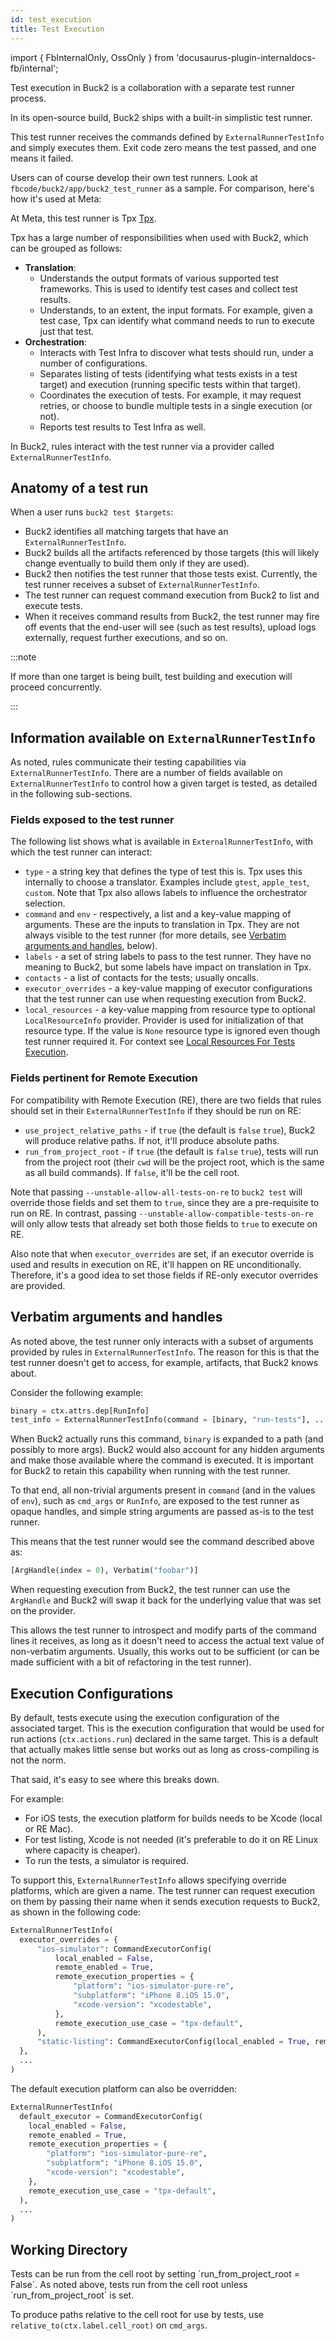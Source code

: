 ```yaml
---
id: test_execution
title: Test Execution
---
```


import { FbInternalOnly, OssOnly } from
'docusaurus-plugin-internaldocs-fb/internal';

Test execution in Buck2 is a collaboration with a separate test runner process.

<OssOnly>

In its open-source build, Buck2 ships with a built-in simplistic test runner.

This test runner receives the commands defined by `ExternalRunnerTestInfo` and
simply executes them. Exit code zero means the test passed, and one means it
failed.

Users can of course develop their own test runners. Look at
`fbcode/buck2/app/buck2_test_runner` as a sample. For comparison, here's how
it's used at Meta:

</OssOnly>

At Meta, this test runner is <OssOnly>Tpx</OssOnly>
<FbInternalOnly>[Tpx](https://www.internalfb.com/intern/wiki/TAE/tpx/)</FbInternalOnly>.

Tpx has a large number of responsibilities when used with Buck2, which can be
grouped as follows:

- **Translation**:
  - Understands the output formats of various supported test frameworks. This is
    used to identify test cases and collect test results.
  - Understands, to an extent, the input formats. For example, given a test
    case, Tpx can identify what command needs to run to execute just that test.
- **Orchestration**:
  - Interacts with Test Infra to discover what tests should run, under a number
    of configurations.
  - Separates listing of tests (identifying what tests exists in a test target)
    and execution (running specific tests within that target).
  - Coordinates the execution of tests. For example, it may request retries, or
    choose to bundle multiple tests in a single execution (or not).
  - Reports test results to Test Infra as well.

In Buck2, rules interact with the test runner via a provider called
`ExternalRunnerTestInfo`.

## Anatomy of a test run

When a user runs `buck2 test $targets`:

- Buck2 identifies all matching targets that have an `ExternalRunnerTestInfo`.
- Buck2 builds all the artifacts referenced by those targets (this will likely
  change eventually to build them only if they are used).
- Buck2 then notifies the test runner that those tests exist. Currently, the
  test runner receives a subset of `ExternalRunnerTestInfo`.
- The test runner can request command execution from Buck2 to list and execute
  tests.
- When it receives command results from Buck2, the test runner may fire off
  events that the end-user will see (such as test results), upload logs
  externally, request further executions, and so on.

:::note

If more than one target is being built, test building and execution will proceed
concurrently.

:::

## Information available on `ExternalRunnerTestInfo`

As noted, rules communicate their testing capabilities via
`ExternalRunnerTestInfo`. There are a number of fields available on
`ExternalRunnerTestInfo` to control how a given target is tested, as detailed in
the following sub-sections.

### Fields exposed to the test runner

The following list shows what is available in `ExternalRunnerTestInfo`, with
which the test runner can interact:

- `type` - a string key that defines the type of test this is. <FbInternalOnly>
  Tpx uses this internally to choose a translator. Examples include `gtest`,
  `apple_test`, `custom`. Note that Tpx also allows labels to influence the
  orchestrator selection. </FbInternalOnly>
- `command` and `env` - respectively, a list and a key-value mapping of
  arguments. <FbInternalOnly>These are the inputs to translation in
  Tpx.</FbInternalOnly> They are not always visible to the test runner (for more
  details, see
  [Verbatim arguments and handles](#verbatim-arguments-and-handles), below).
- `labels` - a set of string labels to pass to the test runner. <FbInternalOnly>
  They have no meaning to Buck2, but some labels have impact on translation in
  Tpx. </FbInternalOnly>
- `contacts` - a list of contacts for the tests; usually oncalls.
- `executor_overrides` - a key-value mapping of executor configurations that the
  test runner can use when requesting execution from Buck2.
- `local_resources` - a key-value mapping from resource type to optional
  `LocalResourceInfo` provider. Provider is used for initialization of that
  resource type. If the value is `None` resource type is ignored even though
  test runner required it. For context see
  [Local Resources For Tests Execution](local_resources.md).

### Fields pertinent for Remote Execution

For compatibility with Remote Execution (RE), there are two fields that rules
should set in their `ExternalRunnerTestInfo` if they should be run on RE:

- `use_project_relative_paths` - if `true` (the default is
  <FbInternalOnly>`false`</FbInternalOnly> <OssOnly>`true`</OssOnly>), Buck2
  will produce relative paths. If not, it'll produce absolute paths.
- `run_from_project_root` - if `true` (the default is
  <FbInternalOnly>`false`</FbInternalOnly> <OssOnly>`true`</OssOnly>), tests
  will run from the project root (their `cwd` will be the project root, which is
  the same as all build commands). If `false`, it'll be the cell root.

Note that passing `--unstable-allow-all-tests-on-re` to `buck2 test` will
override those fields and set them to `true`, since they are a pre-requisite to
run on RE. In contrast, passing `--unstable-allow-compatible-tests-on-re` will
only allow tests that already set both those fields to `true` to execute on RE.

Also note that when `executor_overrides` are set, if an executor override is
used and results in execution on RE, it'll happen on RE unconditionally.
Therefore, it's a good idea to set those fields if RE-only executor overrides
are provided.

## Verbatim arguments and handles

As noted above, the test runner only interacts with a subset of arguments
provided by rules in `ExternalRunnerTestInfo`. The reason for this is that the
test runner doesn't get to access, for example, artifacts, that Buck2 knows
about.

Consider the following example:

```python
binary = ctx.attrs.dep[RunInfo]
test_info = ExternalRunnerTestInfo(command = [binary, "run-tests"], ...)
```

When Buck2 actually runs this command, `binary` is expanded to a path (and
possibly to more args). Buck2 would also account for any hidden arguments and
make those available where the command is executed. It is important for Buck2 to
retain this capability when running with the test runner.

To that end, all non-trivial arguments present in `command` (and in the values
of `env`), such as `cmd_args` or `RunInfo`, are exposed to the test runner as
opaque handles, and simple string arguments are passed as-is to the test runner.

This means that the test runner would see the command described above as:

```python
[ArgHandle(index = 0), Verbatim("foobar")]
```

When requesting execution from Buck2, the test runner can use the `ArgHandle`
and Buck2 will swap it back for the underlying value that was set on the
provider.

This allows the test runner to introspect and modify parts of the command lines
it receives, as long as it doesn't need to access the actual text value of
non-verbatim arguments. Usually, this works out to be sufficient (or can be made
sufficient with a bit of refactoring in the test runner).

## Execution Configurations

By default, tests execute using the execution configuration of the associated
target. This is the execution configuration that would be used for run actions
(`ctx.actions.run`) declared in the same target. This is a default that actually
makes little sense but works out as long as cross-compiling is not the norm.

<FbInternalOnly>

That said, it's easy to see where this breaks down.

For example:

- For iOS tests, the execution platform for builds needs to be Xcode (local or
  RE Mac).
- For test listing, Xcode is not needed (it's preferable to do it on RE Linux
  where capacity is cheaper).
- To run the tests, a simulator is required.

</FbInternalOnly>

To support this, `ExternalRunnerTestInfo` allows specifying override platforms,
which are given a name. The test runner can request execution on them by passing
their name when it sends execution requests to Buck2, as shown in the following
code:

```python
ExternalRunnerTestInfo(
  executor_overrides = {
      "ios-simulator": CommandExecutorConfig(
          local_enabled = False,
          remote_enabled = True,
          remote_execution_properties = {
              "platform": "ios-simulator-pure-re",
              "subplatform": "iPhone 8.iOS 15.0",
              "xcode-version": "xcodestable",
          },
          remote_execution_use_case = "tpx-default",
      ),
      "static-listing": CommandExecutorConfig(local_enabled = True, remote_enabled = False),
  },
  ...
)
```

The default execution platform can also be overridden:

```python
ExternalRunnerTestInfo(
  default_executor = CommandExecutorConfig(
    local_enabled = False,
    remote_enabled = True,
    remote_execution_properties = {
        "platform": "ios-simulator-pure-re",
        "subplatform": "iPhone 8.iOS 15.0",
        "xcode-version": "xcodestable",
    },
    remote_execution_use_case = "tpx-default",
  ),
  ...
)
```

## Working Directory

<OssOnly>
Tests can be run from the cell root by setting `run_from_project_root = False`.
</OssOnly>

<FbInternalOnly>
As noted above, tests run from the cell root unless `run_from_project_root` is set.
</FbInternalOnly>

To produce paths relative to the cell root for use by tests, use
`relative_to(ctx.label.cell_root)` on `cmd_args`.
